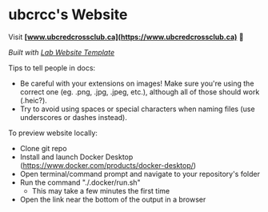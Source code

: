 
# ubcrcc's Website

Visit **[www.ubcredcrossclub.ca](https://www.ubcredcrossclub.ca)** 🚀

_Built with [Lab Website Template](https://greene-lab.gitbook.io/lab-website-template-docs)_

Tips to tell people in docs:
- Be careful with your extensions on images! Make sure you're using the correct one (eg. .png, .jpg, .jpeg, etc.), although all of those should work (.heic?).
- Try to avoid using spaces or special characters when naming files (use underscores or dashes instead).

To preview website locally:
- Clone git repo
- Install and launch Docker Desktop (https://www.docker.com/products/docker-desktop/)
- Open terminal/command prompt and navigate to your repository's folder
- Run the command "./.docker/run.sh"
    - This may take a few minutes the first time
- Open the link near the bottom of the output in a browser

